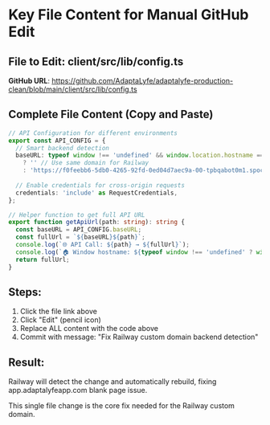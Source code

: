 # Key File Content for Manual GitHub Edit

## File to Edit: client/src/lib/config.ts

**GitHub URL**: https://github.com/AdaptaLyfe/adaptalyfe-production-clean/blob/main/client/src/lib/config.ts

## Complete File Content (Copy and Paste)

```typescript
// API Configuration for different environments
export const API_CONFIG = {
  // Smart backend detection
  baseURL: typeof window !== 'undefined' && window.location.hostname === 'app.adaptalyfeapp.com' 
    ? '' // Use same domain for Railway
    : 'https://f0feebb6-5db0-4265-92fd-0ed04d7aec9a-00-tpbqabot0m1.spock.replit.dev',
  
  // Enable credentials for cross-origin requests
  credentials: 'include' as RequestCredentials,
};

// Helper function to get full API URL
export function getApiUrl(path: string): string {
  const baseURL = API_CONFIG.baseURL;
  const fullUrl = `${baseURL}${path}`;
  console.log(`🌐 API Call: ${path} → ${fullUrl}`);
  console.log(`🏠 Window hostname: ${typeof window !== 'undefined' ? window.location.hostname : 'server'}`);
  return fullUrl;
}
```

## Steps:
1. Click the file link above
2. Click "Edit" (pencil icon)
3. Replace ALL content with the code above
4. Commit with message: "Fix Railway custom domain backend detection"

## Result:
Railway will detect the change and automatically rebuild, fixing app.adaptalyfeapp.com blank page issue.

This single file change is the core fix needed for the Railway custom domain.